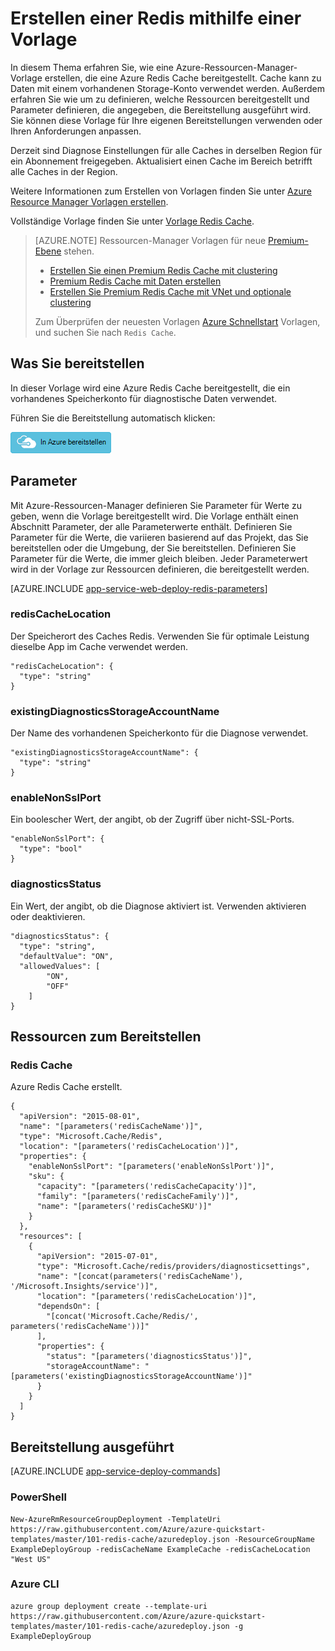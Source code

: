 <properties 
    pageTitle="Redis Cache bereitstellen | Microsoft Azure" 
    description="Vorlage verwenden Azure-Ressourcen-Manager einen Azure Redis Cache bereitgestellt." 
    services="app-service" 
    documentationCenter="" 
    authors="steved0x" 
    manager="douge" 
    editor=""/>

<tags 
    ms.service="cache" 
    ms.workload="web" 
    ms.tgt_pltfrm="cache-redis" 
    ms.devlang="na" 
    ms.topic="article" 
    ms.date="09/27/2016" 
    ms.author="sdanie"/>

# <a name="create-a-redis-cache-using-a-template"></a>Erstellen einer Redis mithilfe einer Vorlage

In diesem Thema erfahren Sie, wie eine Azure-Ressourcen-Manager-Vorlage erstellen, die eine Azure Redis Cache bereitgestellt. Cache kann zu Daten mit einem vorhandenen Storage-Konto verwendet werden. Außerdem erfahren Sie wie um zu definieren, welche Ressourcen bereitgestellt und Parameter definieren, die angegeben, die Bereitstellung ausgeführt wird. Sie können diese Vorlage für Ihre eigenen Bereitstellungen verwenden oder Ihren Anforderungen anpassen.

Derzeit sind Diagnose Einstellungen für alle Caches in derselben Region für ein Abonnement freigegeben. Aktualisiert einen Cache im Bereich betrifft alle Caches in der Region.

Weitere Informationen zum Erstellen von Vorlagen finden Sie unter [Azure Resource Manager Vorlagen erstellen](../resource-group-authoring-templates.md).

Vollständige Vorlage finden Sie unter [Vorlage Redis Cache](https://github.com/Azure/azure-quickstart-templates/blob/master/101-redis-cache/azuredeploy.json).

>[AZURE.NOTE] Ressourcen-Manager Vorlagen für neue [Premium-Ebene](cache-premium-tier-intro.md) stehen. 
>
>-    [Erstellen Sie einen Premium Redis Cache mit clustering](https://azure.microsoft.com/documentation/templates/201-redis-premium-cluster-diagnostics/)
>-    [Premium Redis Cache mit Daten erstellen](https://azure.microsoft.com/documentation/templates/201-redis-premium-persistence/)
>-    [Erstellen Sie Premium Redis Cache mit VNet und optionale clustering](https://azure.microsoft.com/documentation/templates/201-redis-premium-vnet-cluster-diagnostics/)
>
>Zum Überprüfen der neuesten Vorlagen [Azure Schnellstart](https://azure.microsoft.com/documentation/templates/) Vorlagen, und suchen Sie nach `Redis Cache`.

## <a name="what-you-will-deploy"></a>Was Sie bereitstellen

In dieser Vorlage wird eine Azure Redis Cache bereitgestellt, die ein vorhandenes Speicherkonto für diagnostische Daten verwendet.

Führen Sie die Bereitstellung automatisch klicken:

[![In Azure bereitstellen](./media/cache-redis-cache-arm-provision/deploybutton.png)](https://portal.azure.com/#create/Microsoft.Template/uri/https%3A%2F%2Fraw.githubusercontent.com%2FAzure%2Fazure-quickstart-templates%2Fmaster%2F101-redis-cache%2Fazuredeploy.json)

## <a name="parameters"></a>Parameter

Mit Azure-Ressourcen-Manager definieren Sie Parameter für Werte zu geben, wenn die Vorlage bereitgestellt wird. Die Vorlage enthält einen Abschnitt Parameter, der alle Parameterwerte enthält.
Definieren Sie Parameter für die Werte, die variieren basierend auf das Projekt, das Sie bereitstellen oder die Umgebung, der Sie bereitstellen. Definieren Sie Parameter für die Werte, die immer gleich bleiben. Jeder Parameterwert wird in der Vorlage zur Ressourcen definieren, die bereitgestellt werden. 


[AZURE.INCLUDE [app-service-web-deploy-redis-parameters](../../includes/cache-deploy-parameters.md)]

### <a name="rediscachelocation"></a>redisCacheLocation

Der Speicherort des Caches Redis. Verwenden Sie für optimale Leistung dieselbe App im Cache verwendet werden.

    "redisCacheLocation": {
      "type": "string"
    }

### <a name="existingdiagnosticsstorageaccountname"></a>existingDiagnosticsStorageAccountName

Der Name des vorhandenen Speicherkonto für die Diagnose verwendet. 

    "existingDiagnosticsStorageAccountName": {
      "type": "string"
    }

### <a name="enablenonsslport"></a>enableNonSslPort

Ein boolescher Wert, der angibt, ob der Zugriff über nicht-SSL-Ports.

    "enableNonSslPort": {
      "type": "bool"
    }

### <a name="diagnosticsstatus"></a>diagnosticsStatus

Ein Wert, der angibt, ob die Diagnose aktiviert ist. Verwenden aktivieren oder deaktivieren.

    "diagnosticsStatus": {
      "type": "string",
      "defaultValue": "ON",
      "allowedValues": [
            "ON",
            "OFF"
        ]
    }
    
## <a name="resources-to-deploy"></a>Ressourcen zum Bereitstellen

### <a name="redis-cache"></a>Redis Cache

Azure Redis Cache erstellt.

    {
      "apiVersion": "2015-08-01",
      "name": "[parameters('redisCacheName')]",
      "type": "Microsoft.Cache/Redis",
      "location": "[parameters('redisCacheLocation')]",
      "properties": {
        "enableNonSslPort": "[parameters('enableNonSslPort')]",
        "sku": {
          "capacity": "[parameters('redisCacheCapacity')]",
          "family": "[parameters('redisCacheFamily')]",
          "name": "[parameters('redisCacheSKU')]"
        }
      },
      "resources": [
        {
          "apiVersion": "2015-07-01",
          "type": "Microsoft.Cache/redis/providers/diagnosticsettings",
          "name": "[concat(parameters('redisCacheName'), '/Microsoft.Insights/service')]",
          "location": "[parameters('redisCacheLocation')]",
          "dependsOn": [
            "[concat('Microsoft.Cache/Redis/', parameters('redisCacheName'))]"
          ],
          "properties": {
            "status": "[parameters('diagnosticsStatus')]",
            "storageAccountName": "[parameters('existingDiagnosticsStorageAccountName')]"
          }
        }
      ]
    }



## <a name="commands-to-run-deployment"></a>Bereitstellung ausgeführt

[AZURE.INCLUDE [app-service-deploy-commands](../../includes/app-service-deploy-commands.md)] 

### <a name="powershell"></a>PowerShell

    New-AzureRmResourceGroupDeployment -TemplateUri https://raw.githubusercontent.com/Azure/azure-quickstart-templates/master/101-redis-cache/azuredeploy.json -ResourceGroupName ExampleDeployGroup -redisCacheName ExampleCache -redisCacheLocation "West US"

### <a name="azure-cli"></a>Azure CLI

    azure group deployment create --template-uri https://raw.githubusercontent.com/Azure/azure-quickstart-templates/master/101-redis-cache/azuredeploy.json -g ExampleDeployGroup


